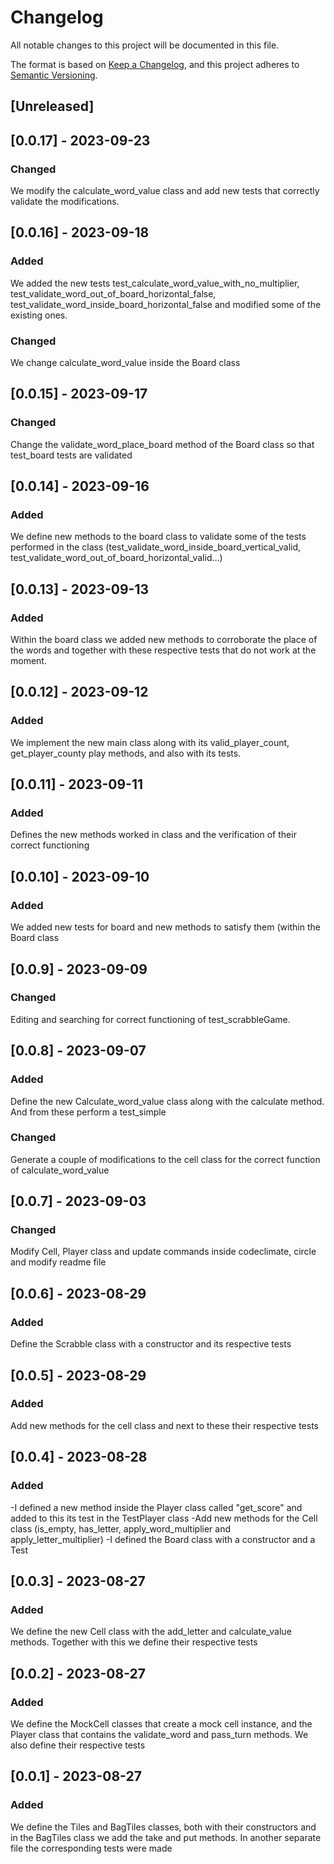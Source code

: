# Changelog

All notable changes to this project will be documented in this file.

The format is based on [Keep a Changelog](https://keepachangelog.com/en/1.0.0/),
and this project adheres to [Semantic Versioning](https://semver.org/spec/v2.0.0.html).

## [Unreleased]

## [0.0.17] - 2023-09-23

### Changed

We modify the calculate_word_value class and add new tests that correctly validate the modifications.

## [0.0.16] - 2023-09-18

### Added

We added the new tests test_calculate_word_value_with_no_multiplier, test_validate_word_out_of_board_horizontal_false, test_validate_word_inside_board_horizontal_false and modified some of the existing ones.

### Changed

We change calculate_word_value inside the Board class

## [0.0.15] - 2023-09-17

### Changed

Change the validate_word_place_board method of the Board class so that test_board tests are validated

## [0.0.14] - 2023-09-16

### Added

We define new methods to the board class to validate some of the tests performed in the class (test_validate_word_inside_board_vertical_valid, test_validate_word_out_of_board_horizontal_valid...)

## [0.0.13] - 2023-09-13

### Added

Within the board class we added new methods to corroborate the place of the words and together with these respective tests that do not work at the moment.

## [0.0.12] - 2023-09-12

### Added

We implement the new main class along with its valid_player_count, get_player_county play methods, and also with its tests.

## [0.0.11] - 2023-09-11

### Added

Defines the new methods worked in class and the verification of their correct functioning

## [0.0.10] - 2023-09-10

### Added

We added new tests for board and new methods to satisfy them (within the Board class

## [0.0.9] - 2023-09-09

### Changed

Editing and searching for correct functioning of test_scrabbleGame.

## [0.0.8] - 2023-09-07

### Added

Define the new Calculate_word_value class along with the calculate method. And from these perform a test_simple

### Changed

Generate a couple of modifications to the cell class for the correct function of calculate_word_value

## [0.0.7] - 2023-09-03

### Changed

Modify Cell, Player class and update commands inside codeclimate, circle and modify readme file

## [0.0.6] - 2023-08-29

### Added

Define the Scrabble class with a constructor and its respective tests

## [0.0.5] - 2023-08-29

### Added

Add new methods for the cell class and next to these their respective tests

## [0.0.4] - 2023-08-28

### Added

-I defined a new method inside the Player class called "get_score" and added to this its test in the TestPlayer class
-Add new methods for the Cell class (is_empty, has_letter, apply_word_multiplier and apply_letter_multiplier)
-I defined the Board class with a constructor and a Test

## [0.0.3] - 2023-08-27

### Added

We define the new Cell class with the add_letter and calculate_value methods.
Together with this we define their respective tests

## [0.0.2] - 2023-08-27

### Added

We define the MockCell classes that create a mock cell instance, and the Player class that contains the validate_word and pass_turn methods.
We also define their respective tests

## [0.0.1] - 2023-08-27

### Added

We define the Tiles and BagTiles classes, both with their constructors and in the BagTiles class we add the take and put methods.
In another separate file the corresponding tests were made
